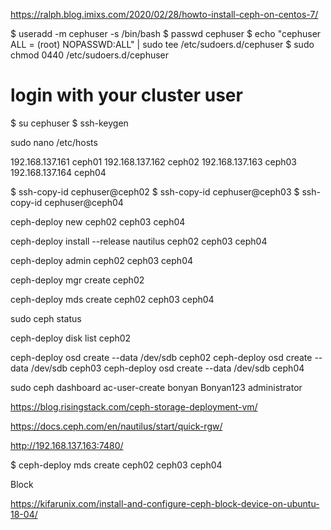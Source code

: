 https://ralph.blog.imixs.com/2020/02/28/howto-install-ceph-on-centos-7/

$ useradd -m cephuser -s /bin/bash
$ passwd cephuser
$ echo "cephuser ALL = (root) NOPASSWD:ALL" | sudo tee /etc/sudoers.d/cephuser
$ sudo chmod 0440 /etc/sudoers.d/cephuser

# login with your cluster user
$ su cephuser
$ ssh-keygen


sudo nano /etc/hosts

192.168.137.161	ceph01
192.168.137.162	ceph02
192.168.137.163	ceph03
192.168.137.164	ceph04

$ ssh-copy-id cephuser@ceph02
$ ssh-copy-id cephuser@ceph03
$ ssh-copy-id cephuser@ceph04



ceph-deploy new ceph02 ceph03 ceph04

ceph-deploy install --release nautilus ceph02 ceph03 ceph04

ceph-deploy admin ceph02 ceph03 ceph04

ceph-deploy mgr create ceph02


ceph-deploy mds create ceph02 ceph03 ceph04

sudo ceph status 


ceph-deploy disk list ceph02



ceph-deploy osd create --data /dev/sdb ceph02
ceph-deploy osd create --data /dev/sdb ceph03
ceph-deploy osd create --data /dev/sdb ceph04



sudo ceph dashboard ac-user-create bonyan Bonyan123 administrator


https://blog.risingstack.com/ceph-storage-deployment-vm/







https://docs.ceph.com/en/nautilus/start/quick-rgw/

http://192.168.137.163:7480/

$ ceph-deploy mds create ceph02 ceph03 ceph04




Block

https://kifarunix.com/install-and-configure-ceph-block-device-on-ubuntu-18-04/
